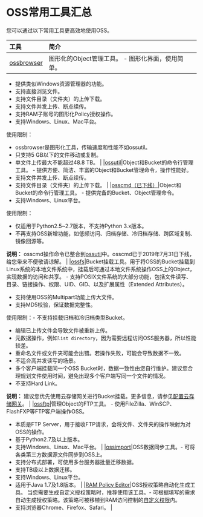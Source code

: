 # OSS常用工具汇总

您可以通过以下常用工具更高效地使用OSS。

|工具|简介|
|:-|:-|
|[ossbrowser](/intl.zh-CN/常用工具/图形化管理工具ossbrowser/快速开始.md)|图形化的Object管理工具。 -   图形化界面，使用简单。
-   提供类似Windows资源管理器的功能。
-   支持直接浏览文件。
-   支持文件目录（文件夹）的上传下载。
-   支持文件并发上传、断点续传。
-   支持RAM子账号的图形化Policy授权操作。
-   支持Windows、Linux、Mac平台。

使用限制：

-   ossbrowser是图形化工具，传输速度和性能不如ossutil。
-   只支持5 GB以下的文件移动或复制。
-   单文件上传最大不能超过48.8 TB。 |
|[ossutil](/intl.zh-CN/常用工具/命令行工具ossutil/概述.md)|Object和Bucket的命令行管理工具。 -   提供方便、简洁、丰富的Object和Bucket管理命令，操作性能好。
-   支持文件并发上传、断点续传。
-   支持文件目录（文件夹）的上传下载。 |
|[osscmd（已下线）](/intl.zh-CN/常用工具/osscmd（已下线）/快速安装.md)|Object和Bucket的命令行管理工具。 -   提供完备的Bucket、Object管理命令。
-   支持Windows、Linux平台。

使用限制：

-   仅适用于Python2.5~2.7版本，不支持Python 3.x版本。
-   不再支持OSS新增功能，如低频访问、归档存储、冷归档存储、跨区域复制、镜像回源等。

**说明：** osscmd操作命令已整合到[ossutil](/intl.zh-CN/常用工具/命令行工具ossutil/概述.md)中。osscmd已于2019年7月31日下线，给您带来不便敬请谅解。 |
|[ossfs](/intl.zh-CN/常用工具/ossfs/概述.md)|Bucket挂载工具。用于将OSS的Bucket挂载到Linux系统的本地文件系统中，挂载后可通过本地文件系统操作OSS上的Object，实现数据的访问和共享。 -   支持POSIX文件系统的大部分功能，包括文件读写、目录、链接操作、权限、UID、GID、以及扩展属性（Extended Attributes）。
-   支持使用OSS的Multipart功能上传大文件。
-   支持MD5校验，保证数据完整性。

使用限制：-   不支持挂载归档和冷归档类型Bucket。
-   编辑已上传文件会导致文件被重新上传。
-   元数据操作，例如`list directory`，因为需要远程访问OSS服务器，所以性能较差。
-   重命名文件或文件夹可能会出错。若操作失败，可能会导致数据不一致。
-   不适合高并发读写的场景。
-   多个客户端挂载同一个OSS Bucket时，数据一致性由您自行维护。建议您合理规划文件使用时间，避免出现多个客户端写同一个文件的情况。
-   不支持Hard Link。

**说明：** 建议您优先使用云存储网关进行Bucket挂载。更多信息，请参见[配置云存储网关](/intl.zh-CN/控制台用户指南/上传、下载和管理文件/配置云存储网关.md)。 |
|[ossftp](/intl.zh-CN/常用工具/ossftp/开始使用ossftp.md)|管理Object的FTP工具。 -   使用FileZilla、WinSCP、FlashFXP等FTP客户端操作OSS。
-   本质是FTP Server，用于接收FTP请求，会将文件、文件夹的操作映射为对OSS的操作。
-   基于Python2.7及以上版本。
-   支持Windows、Linux、Mac平台。 |
|[ossimport](/intl.zh-CN/常用工具/数据迁移工具ossimport/说明及配置.md)|OSS数据同步工具。-   可将各类第三方数据源文件同步到OSS上。
-   支持分布式部署，可使用多台服务器批量迁移数据。
-   支持TB级以上数据迁移。
-   支持Windows、Linux平台。
-   适用于Java 1.7及1.8版本。 |
|[RAM Policy Editor](http://gosspublic.alicdn.com/ram-policy-editor/index.html)|OSS授权策略自动化生成工具。 当您需要生成自定义授权策略时，推荐使用该工具。-   可根据填写的需求自动生成授权策略。该策略可被移植到RAM访问控制的[自定义权限](https://ram.console.aliyun.com/policies/new)内。
-   支持浏览器Chrome、Firefox、Safari。 |

